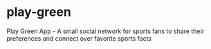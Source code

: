 # play-green
Play Green App - A small social network for sports fans to share their preferences and connect over favorite sports facts 
